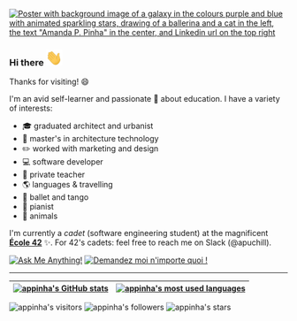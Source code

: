 [![Poster with background image of a galaxy in the colours purple and blue with animated sparkling stars, drawing of a ballerina and a cat in the left, the text "Amanda P. Pinha" in the center, and Linkedin url on the top right](img/poster_galaxy.gif)](https://www.linkedin.com/in/appinha/)

### Hi there <img src="https://raw.githubusercontent.com/appinha/appinha/main/img/Hi.gif" width="30px">

Thanks for visiting! 😄

I'm an avid self-learner and passionate 💜 about education. I have a variety of interests:
* 🎓  graduated architect and urbanist
* 🌇  master's in architecture technology
* ✏️  worked with marketing and design
* 💻  software developer
* 📖  private teacher
* 🌎  languages & travelling
* 💃  ballet and tango
* 🎹  pianist
* 🐾  animals

I'm currently a _cadet_ (software engineering student) at the magnificent [__École 42__](https://www.42sp.org.br/) ✨. For 42's cadets: feel free to reach me on Slack (@apuchill).


[![Ask Me Anything!](https://img.shields.io/badge/Ask%20me-anything-0072b1?labelColor=0072b1&logo=LinkedIn)](https://www.linkedin.com/in/appinha/)
[![Demandez moi n'importe quoi !](https://img.shields.io/badge/Demandez%20moi-n'%20importe%20quoi-0072b1?labelColor=0072b1&logo=LinkedIn)](https://www.linkedin.com/in/appinha/)

---

| [![appinha's GitHub stats](https://github-readme-stats.vercel.app/api?username=appinha&count_private=true&show_icons=true&hide=issues&theme=jolly)](https://github.com/appinha?tab=repositories) | [![appinha's most used languages](https://github-readme-stats.vercel.app/api/top-langs/?username=appinha&layout=compact&hide_border=true&theme=jolly)](https://github.com/appinha?tab=repositories) |
|:-:|:-:|

![appinha's visitors](https://komarev.com/ghpvc/?username=appinha&color=8c36db&style=flat&label=visitors)
![appinha's followers](https://img.shields.io/github/followers/appinha?color=blueviolet)
![appinha's stars](https://img.shields.io/github/stars/appinha?color=blueviolet)
